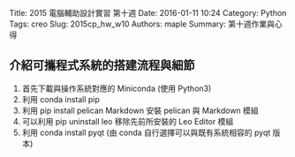 Title: 2015 電腦輔助設計實習 第十週
Date: 2016-01-11 10:24
Category: Python
Tags: creo
Slug: 2015cp_hw_w10
Authors: maple
Summary: 第十週作業與心得
<h2>介紹可攜程式系統的搭建流程與細節</h2>
<ol>
<li>首先下載與操作系統對應的 Miniconda (使用 Python3)</li>
<li>利用 conda install pip</li>
<li>利用 pip install pelican Markdown 安裝 pelican 與 Markdown 模組</li>
<li>可以利用 pip uninstall leo 移除先前所安裝的 Leo Editor 模組</li>
<li>利用 conda install pyqt (由 conda 自行選擇可以與既有系統相容的 pyqt 版本)</li>
</ol>